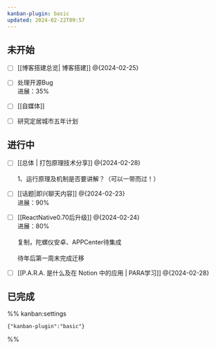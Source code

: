 ```yaml
---
kanban-plugin: basic
updated: 2024-02-22T09:57
---
```


## 未开始

- [ ] [[博客搭建总览| 博客搭建]] @{2024-02-25}
- [ ] 处理开源Bug<br>进展：35%
- [ ] [[自媒体]]
- [ ] 研究定居城市五年计划


## 进行中

- [ ] [[总体 | 打包原理技术分享]] @{2024-02-28} <br><br>1、运行原理及机制是否要讲解？（可以一带而过！）
- [ ] [[话题|即兴聊天内容]] @{2024-02-23}<br>进展：90%
- [ ] [[ReactNative0.70后升级]] @{2024-02-24}<br>进展：80%<br><br>复制，陀螺仪安卓、APPCenter待集成<br><br>待年后第一周末完成迁移
- [ ] [[P.A.R.A. 是什么及在 Notion 中的应用 | PARA学习]] @{2024-02-28}


## 已完成





%% kanban:settings
```
{"kanban-plugin":"basic"}
```
%%